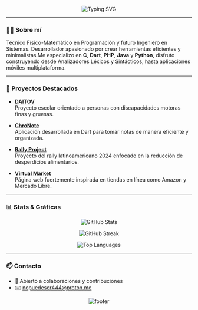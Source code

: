 <p align="center">
  <img src="https://readme-typing-svg.demolab.com?font=Fira+Code&size=36&pause=1000&color=F7F7F7&center=true&vCenter=true&width=1000&lines=%C2%A1Hola!+Soy+Alfonso+Cano+%F0%9F%91%8B;Bienvenido+a+mi+perfil+de+GitHub" alt="Typing SVG" />
</p>

---

### 👨‍💻 Sobre mí

 Técnico Físico-Matemático en Programación y futuro Ingeniero en Sistemas. Desarrollador apasionado por crear herramientas eficientes y minimalistas.Me especializo en **C**, **Dart**, **PHP**, **Java** y **Python**, disfruto construyendo desde Analizadores Léxicos y Sintácticos, hasta aplicaciones móviles multiplataforma.

---

### 📌 Proyectos Destacados

- [**DAITOV**](https://github.com/cano0-o/DAITOV)  
  Proyecto escolar orientado a personas con discapacidades motoras finas y gruesas.

- [**ChroNote**](https://github.com/Morche17/ChroNote)  
  Aplicación desarrollada en Dart para tomar notas de manera eficiente y organizada.

- [**Rally Project**](https://github.com/Morche17/rally-project)  
  Proyecto del rally latinoamericano 2024 enfocado en la reducción de desperdicios alimentarios.

- [**Virtual Market**](https://github.com/cano0-o/Virtual-Market)  
  Página web fuertemente inspirada en tiendas en línea como Amazon y Mercado Libre.
---
### 📊 Stats & Gráficas

<p align="center">
  <img src="https://github-readme-stats.vercel.app/api?username=cano0-o&show_icons=true&theme=radical&hide_border=true" alt="GitHub Stats" />
</p>

<p align="center">
  <img src="https://github-readme-streak-stats.herokuapp.com/?user=cano0-o&theme=radical&hide_border=true" alt="GitHub Streak" />
</p>

<p align="center">
  <img src="https://github-readme-stats.vercel.app/api/top-langs/?username=cano0-o&layout=compact&theme=radical&hide_border=true" alt="Top Languages" />
</p>

---

### 📫 Contacto

- 💬 Abierto a colaboraciones y contribuciones  
- ✉️ nopuedeser444@proton.me


<p align="center">
  <img src="https://capsule-render.vercel.app/api?section=footer&type=waving&color=gradient&height=100" alt="footer" />
</p>


